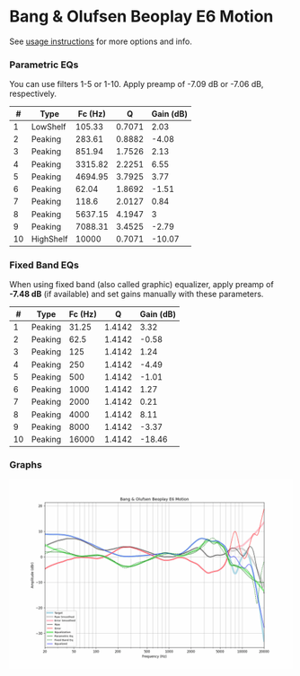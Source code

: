 # Bang & Olufsen Beoplay E6 Motion
See [usage instructions](https://github.com/jaakkopasanen/AutoEq#usage) for more options and info.

### Parametric EQs
You can use filters 1-5 or 1-10. Apply preamp of -7.09 dB or -7.06 dB, respectively.

|   # | Type      |   Fc (Hz) |      Q |   Gain (dB) |
|-----|-----------|-----------|--------|-------------|
|   1 | LowShelf  |    105.33 | 0.7071 |        2.03 |
|   2 | Peaking   |    283.61 | 0.8882 |       -4.08 |
|   3 | Peaking   |    851.94 | 1.7526 |        2.13 |
|   4 | Peaking   |   3315.82 | 2.2251 |        6.55 |
|   5 | Peaking   |   4694.95 | 3.7925 |        3.77 |
|   6 | Peaking   |     62.04 | 1.8692 |       -1.51 |
|   7 | Peaking   |    118.6  | 2.0127 |        0.84 |
|   8 | Peaking   |   5637.15 | 4.1947 |        3    |
|   9 | Peaking   |   7088.31 | 3.4525 |       -2.79 |
|  10 | HighShelf |  10000    | 0.7071 |      -10.07 |

### Fixed Band EQs
When using fixed band (also called graphic) equalizer, apply preamp of **-7.48 dB** (if available) and set gains manually with these parameters.

|   # | Type    |   Fc (Hz) |      Q |   Gain (dB) |
|-----|---------|-----------|--------|-------------|
|   1 | Peaking |     31.25 | 1.4142 |        3.32 |
|   2 | Peaking |     62.5  | 1.4142 |       -0.58 |
|   3 | Peaking |    125    | 1.4142 |        1.24 |
|   4 | Peaking |    250    | 1.4142 |       -4.49 |
|   5 | Peaking |    500    | 1.4142 |       -1.01 |
|   6 | Peaking |   1000    | 1.4142 |        1.27 |
|   7 | Peaking |   2000    | 1.4142 |        0.21 |
|   8 | Peaking |   4000    | 1.4142 |        8.11 |
|   9 | Peaking |   8000    | 1.4142 |       -3.37 |
|  10 | Peaking |  16000    | 1.4142 |      -18.46 |

### Graphs
![](./Bang%20&%20Olufsen%20Beoplay%20E6%20Motion.png)
